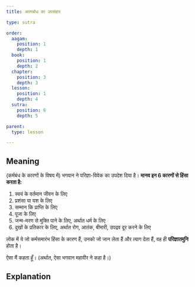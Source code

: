 ```yaml
---
title: आत्मबोध का उपसंहार

type: sutra

order:
  aagam: 
    position: 1
    depth: 1
  book: 
    position: 1
    depth: 2
  chapter: 
    position: 3
    depth: 3
  lesson: 
    position: 1
    depth: 4
  sutra: 
    position: 6
    depth: 5

parent:
  type: lesson

---
```


## Meaning
(कर्मबंध के कारणों के विषय में) भगवान ने परिज्ञा-विवेक का उपदेश दिया है। **मानव इन 6 कारणों से हिंसा करता है:**
1. स्वयं के वर्तमान जीवन के लिए
2. प्रशंसा या यश के लिए
3. सम्मान कि प्राप्ति के लिए
4. पूजा के लिए
5. जन्म-मरण से मुक्ति पाने के लिए, अर्थात धर्म के लिए
6. दुखों के प्रतिकार के लिए, अर्थात रोग, आतंक, बीमारी, उपद्रव दूर करने के लिए

लोक में ये जो कर्मसमारंभ हिंसा के कारण हैं, उनको जो जान लेता हैं और त्याग देता हैं, वह ही **परिज्ञातमुनि** होता है। 

ऐसा मैं कहता हूँ। (अर्थात, ऐसा भगवान महावीर ने कहा है।)

## Explanation